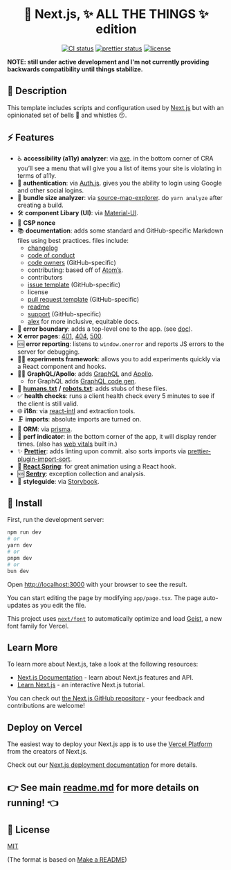 <h1 align="center">
  🔮 Next.js, ✨ ALL THE THINGS ✨ edition
</h1>

<p align="center">
  <a href="https://github.com/mimecuvalo/all-the-things/actions"><img src="https://github.com/mimecuvalo/all-the-things/actions/workflows/ci.yml/badge.svg" alt="CI status" /></a>
  <a href="https://github.com/prettier/prettier"><img src="https://img.shields.io/badge/code_style-prettier-ff69b4.svg" alt="prettier status" /></a>
  <a href="https://github.com/mimecuvalo/all-the-things/docs/license.md"><img src="https://img.shields.io/badge/license-MIT-brightgreen.svg" alt="license" /></a>
</p>

<strong>NOTE: still under active development and I'm not currently providing backwards compatibility until things stabilize.</strong>

## 📯 Description

This template includes scripts and configuration used by [Next.js](https://nextjs.org/) but with an opinionated set of bells 🔔 and whistles 😗.

## ⚡ Features

- ♿ **accessibility (a11y) analyzer**: via [axe](https://www.google.com/search?q=axe-core&oq=axe-core&aqs=chrome..69i57.1485j0j7&sourceid=chrome&ie=UTF-8). in the bottom corner of CRA you’ll see a menu that will give you a list of items your site is violating in terms of a11y.
- 🔐 **authentication**: via [Auth.js](https://authjs.dev/). gives you the ability to login using Google and other social logins.
- 🔎 **bundle size analyzer**: via [source-map-explorer](https://www.npmjs.com/package/source-map-explorer). do `yarn analyze` after creating a build.
- 🛠️ **component Libary (UI)**: via [Material-UI](https://mui.com/).
- 🔐 **CSP nonce**
- 📚 **documentation**: adds some standard and GitHub-specific Markdown files using best practices. files include:
  - [changelog](https://keepachangelog.com)
  - [code of conduct](https://www.contributor-covenant.org)
  - [code owners](https://help.github.com/articles/about-code-owners/) (GitHub-specific)
  - contributing: based off of [Atom’s](https://github.com/atom/atom/blob/master/CONTRIBUTING.md).
  - contributors
  - [issue template](https://help.github.com/articles/about-issue-and-pull-request-templates/) (GitHub-specific)
  - license
  - [pull request template](https://help.github.com/articles/about-issue-and-pull-request-templates/) (GitHub-specific)
  - [readme](https://www.makeareadme.com/)
  - [support](https://help.github.com/articles/adding-support-resources-to-your-project/) (GitHub-specific)
  - [alex](https://alexjs.com/) for more inclusive, equitable docs.
- 🚫 **error boundary**: adds a top-level one to the app. (see [doc](https://reactjs.org/docs/error-boundaries.html)).
- ❌ **error pages**: [401](https://developer.mozilla.org/en-US/docs/Web/HTTP/Status/401), [404](https://developer.mozilla.org/en-US/docs/Web/HTTP/Status/404), [500](https://developer.mozilla.org/en-US/docs/Web/HTTP/Status/500).
- 🆘 **error reporting**: listens to `window.onerror` and reports JS errors to the server for debugging.
- 🧑‍🔬 **experiments framework**: allows you to add experiments quickly via a React component and hooks.
- 🧑‍🚀 **GraphQL/Apollo**: adds [GraphQL](https://graphql.org) and [Apollo](https://apollographql.com).
  - for GraphQL adds [GraphQL code gen](https://www.graphql-code-generator.com/).
- 🫶 [**humans.txt**](http://humanstxt.org/) **/** [**robots.txt**](http://www.robotstxt.org/): adds stubs of these files.
- ✅ **health checks**: runs a client health check every 5 minutes to see if the client is still valid.
- 🌐 **i18n**: via [react-intl](https://github.com/yahoo/react-intl/wiki#getting-started) and extraction tools.
- 🗜️ **imports**: absolute imports are turned on.
- 💽 **ORM**: via [prisma](https://www.prisma.io/).
- 📏 **perf indicator**: in the bottom corner of the app, it will display render times. (also has [web vitals](https://web.dev/vitals/) built in.)
- ✨ [**Prettier**](https://prettier.io): adds linting upon commit. also sorts imports via [prettier-plugin-import-sort](https://www.npmjs.com/package/prettier-plugin-import-sort).
- 🪩 [**React Spring**](https://www.react-spring.io/): for great animation using a React hook.
- 🆘 [**Sentry**](https://sentry.io/): exception collection and analysis.
- 💅 **styleguide**: via [Storybook](https://storybook.js.org).

## 💾 Install

First, run the development server:

```bash
npm run dev
# or
yarn dev
# or
pnpm dev
# or
bun dev
```

Open [http://localhost:3000](http://localhost:3000) with your browser to see the result.

You can start editing the page by modifying `app/page.tsx`. The page auto-updates as you edit the file.

This project uses [`next/font`](https://nextjs.org/docs/app/building-your-application/optimizing/fonts) to automatically optimize and load [Geist](https://vercel.com/font), a new font family for Vercel.

## Learn More

To learn more about Next.js, take a look at the following resources:

- [Next.js Documentation](https://nextjs.org/docs) - learn about Next.js features and API.
- [Learn Next.js](https://nextjs.org/learn) - an interactive Next.js tutorial.

You can check out [the Next.js GitHub repository](https://github.com/vercel/next.js) - your feedback and contributions are welcome!

## Deploy on Vercel

The easiest way to deploy your Next.js app is to use the [Vercel Platform](https://vercel.com/new?utm_medium=default-template&filter=next.js&utm_source=create-next-app&utm_campaign=create-next-app-readme) from the creators of Next.js.

Check out our [Next.js deployment documentation](https://nextjs.org/docs/app/building-your-application/deploying) for more details.

## 👉 See main [readme.md](https://github.com/mimecuvalo/all-the-things/blob/main/docs/readme.md) for more details on running! 👈

## 📜 License

[MIT](license.md)

(The format is based on [Make a README](https://www.makeareadme.com/))
